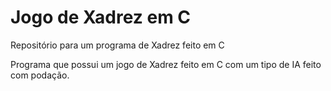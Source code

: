 # Jogo de Xadrez em C
Repositório para um programa de Xadrez feito em C

Programa que possui um jogo de Xadrez feito em C com um tipo de IA feito com podação.
